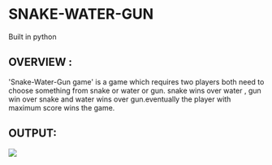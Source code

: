 # SNAKE-WATER-GUN
Built in python

## OVERVIEW :
'Snake-Water-Gun game' is a game which requires two players both need to choose something from snake or water or gun.
snake wins over water , gun win over snake and water wins over gun.eventually the player with maximum score wins the game.

## OUTPUT:
![](https://user-images.githubusercontent.com/122221586/218852064-8a58797d-0d4f-44ea-beb5-c25cf385f35b.jpg)
